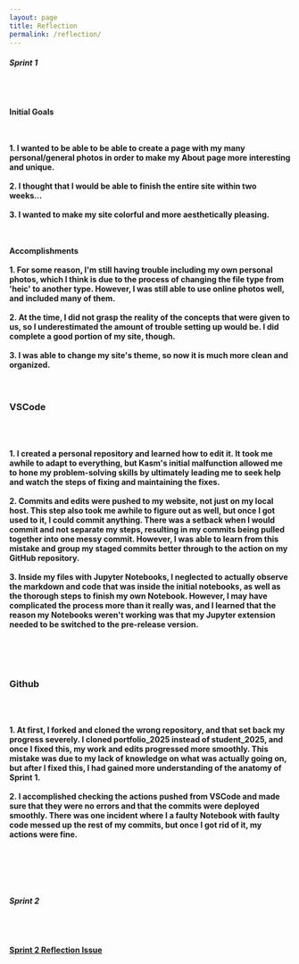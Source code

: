 ```yaml
---
layout: page
title: Reflection
permalink: /reflection/
---
```


<html>

<div>

<h5>Sprint 1</h5><br><br>

<p><strong>Initial Goals</p><br><br>
1. I wanted to be able to be able to create a page with my many personal/general photos in order to make my About page more interesting and unique. <br><br>
2. I thought that I would be able to finish the entire site within two weeks... <br><br>
3. I wanted to make my site colorful and more aesthetically pleasing. <br><br><br>

<p><strong>Accomplishments</strong><br><br>
1. For some reason, I'm still having trouble including my own personal photos, which I think is due to the process of changing the file type from 'heic' to another type. However, I was still able to use online photos well, and included many of them.<br><br>
2. At the time, I did not grasp the reality of the concepts that were given to us, so I underestimated the amount of trouble setting up would be. I did complete a good portion of my site, though.<br><br>
3. I was able to change my site's theme, so now it is much more clean and organized.
<br><br><br>

<h3>VSCode</h3><br><br>

<p>
1. I created a personal repository and learned how to edit it. It took me awhile to adapt to everything, but Kasm's initial malfunction allowed me to hone my problem-solving skills by ultimately leading me to seek help and watch the steps of fixing and maintaining the fixes. <br><br>
2. Commits and edits were pushed to my website, not just on my local host. This step also took me awhile to figure out as well, but once I got used to it, I could commit anything. There was a setback when I would commit and not separate my steps, resulting in my commits being pulled together into one messy commit. However, I was able to learn from this mistake and group my staged commits better through to the action on my GitHub repository. <br><br>
3. Inside my files with Jupyter Notebooks, I neglected to actually observe the markdown and code that was inside the initial notebooks, as well as the thorough steps to finish my own Notebook. However, I may have complicated the process more than it really was, and I learned that the reason my Notebooks weren't working was that my Jupyter extension needed to be switched to the pre-release version. 
</p><br><br><br>

<h3>Github</h3><br><br>

<p>
1. At first, I forked and cloned the wrong repository, and that set back my progress severely. I cloned portfolio_2025 instead of student_2025, and once I fixed this, my work and edits progressed more smoothly. This mistake was due to my lack of knowledge on what was actually going on, but after I fixed this, I had gained more understanding of the anatomy of Sprint 1. <br><br>
2. I accomplished checking the actions pushed from VSCode and made sure that they were no errors and that the commits were deployed smoothly. There was one incident where I a faulty Notebook with faulty code messed up the rest of my commits, but once I got rid of it, my actions were fine. 
</p><br><br><br><br>


<h5>Sprint 2</h5><br><br>

<a href="https://github.com/clairelee0817/claire_2025/issues/4#issue-2589781997">Sprint 2 Reflection Issue</a>



<script src="https://utteranc.es/client.js"
        repo="nighthawkcoders/portfolio_2025"
        issue-term="title"
        label="blogpost-comment"
        theme="github-light"
        crossorigin="anonymous"
        async>
</script>

